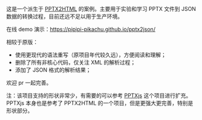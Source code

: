 这是一个派生于 [PPTX2HTML](https://github.com/g21589/PPTX2HTML) 的案例。主要用于实验和学习 PPTX 文件到 JSON 数据的转换过程，目前还远不足以用于生产环境。

在线 demo 演示：https://pipipi-pikachu.github.io/pptx2json/

相较于原版：
- 使用更现代的语法重写（原项目年代较久远），方便阅读和理解；
- 删除了所有非核心代码，仅关注 XML 的解析过程；
- 添加了 JSON 格式的解析结果；

欢迎 pr 一起完善。

注：该项目支持的形状非常少，有需要的可以参考 [PPTXjs](https://github.com/meshesha/PPTXjs) 这个项目进行扩充。 PPTXjs 本身也是参考了 PPTX2HTML 的一个项目，但是更强大更完善，特别是形状部分。